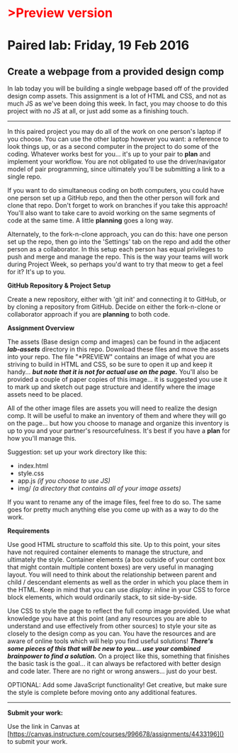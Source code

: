 # <span style="color:red">>Preview version</span>

# Paired lab: Friday, 19 Feb 2016
## Create a webpage from a provided design comp

In lab today you will be building a single webpage based off of the provided design comp assets. This assignment is a lot of HTML and CSS, and not as much JS as we've been doing this week. In fact, you may choose to do this project with no JS at all, or just add some as a finishing touch.

---

In this paired project you may do all of the work on one person's laptop if you choose. You can use the other laptop however you want: a reference to look things up, or as a second computer in the project to do some of the coding. Whatever works best for you... it's up to your pair to **plan** and implement your workflow. You are not obligated to use the driver/navigator model of pair programming, since ultimately you'll be submitting a link to a single repo.

If you want to do simultaneous coding on both computers, you could have one person set up a GitHub repo, and then the other person will fork and clone that repo. Don't forget to work on branches if you take this approach! You'll also want to take care to avoid working on the same segments of code at the same time. A little **planning** goes a long way.

Alternately, to the fork-n-clone approach, you can do this: have one person set up the repo, then go into the 'Settings' tab on the repo and add the other person as a collaborator. In this setup each person has equal privileges to push and merge and manage the repo. This is the way your teams will work during Project Week, so perhaps you'd want to try that meow to get a feel for it? It's up to you.

**GitHub Repository & Project Setup**

Create a new repository, either with 'git init' and connecting it to GitHub, or by cloning a repository from GitHub. Decide on either the fork-n-clone or collaborator approach if you are **planning** to both code.

**Assignment Overview**

The assets (Base design comp and images) can be found in the adjacent ***lab-assets*** directory in this repo. Download these files and move the assets into your repo. The file "*PREVIEW" contains an image of what you are striving to build in HTML and CSS, so be sure to open it up and keep it handy... ***but note that it is not for actual use on the page.*** You'll also be provided a couple of paper copies of this image... it is suggested you use it to mark up and sketch out page structure and identify where the image assets need to be placed.

All of the other image files are assets you will need to realize the design comp. It will be useful to make an inventory of them and where they will go on the page... but how you choose to manage and organize this inventory is up to you and your partner's resourcefulness. It's best if you have a **plan** for how you'll manage this.

Suggestion: set up your work directory like this:

* index.html
* style.css
* app.js *(if you choose to use JS)*
* img/   *(a directory that contains all of your image assets)*

If you want to rename any of the image files, feel free to do so. The same goes for pretty much anything else you come up with as a way to do the work.

**Requirements**

Use good HTML structure to scaffold this site. Up to this point, your sites have not required container elements to manage the structure, and ultimately the style. Container elements (a box outside of your content box that might contain multiple content boxes) are very useful in managing layout. You will need to think about the relationship between parent and child / descendant elements as well as the order in which you place them in the HTML. Keep in mind that you can use *display: inline* in your CSS to force block elements, which would ordinarily stack, to sit side-by-side.

Use CSS to style the page to reflect the full comp image provided. Use what knowledge you have at this point (and any resources you are able to understand and use effectively from other sources) to style your site as closely to the design comp as you can. You have the resources and are aware of online tools which will help you find useful solutions! ***There's some pieces of this that will be new to you... use your combined brainpower to find a solution.*** On a project like this, something that finishes the basic task is the goal... it can always be refactored with better design and code later. There are no right or wrong answers... just do your best.

OPTIONAL: Add some JavaScript functionality! Get creative, but make sure the style is complete before moving onto any additional features.

---

**Submit your work:**

Use the link in Canvas at [https://canvas.instructure.com/courses/996678/assignments/4433196]() to submit your work.
